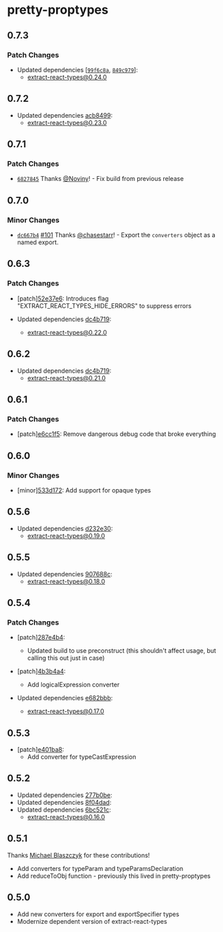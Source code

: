 # pretty-proptypes

## 0.7.3

### Patch Changes

- Updated dependencies [[`99f6c8a`](https://github.com/atlassian/extract-react-types/commit/99f6c8a1cd0c41091caa870d233b34c0500b0565), [`849c979`](https://github.com/atlassian/extract-react-types/commit/849c979faf91b6b1f24a85ce267698639e4caeb8)]:
  - extract-react-types@0.24.0

## 0.7.2

- Updated dependencies [acb8499](https://github.com/atlassian/extract-react-types/commit/acb8499):
  - extract-react-types@0.23.0

## 0.7.1

### Patch Changes

- [`6827845`](https://github.com/atlassian/extract-react-types/commit/68278457981fc557dc470f79ca56b686814c3e21) Thanks [@Noviny](https://github.com/Noviny)! - Fix build from previous release

## 0.7.0

### Minor Changes

- [`dc667b4`](https://github.com/atlassian/extract-react-types/commit/dc667b45277ca0440f67f24051e1d0ada07f5e4d) [#101](https://github.com/atlassian/extract-react-types/pull/101) Thanks [@chasestarr](https://github.com/chasestarr)! - Export the `converters` object as a named export.

## 0.6.3

### Patch Changes

- [patch][52e37e6](https://github.com/atlassian/extract-react-types/commit/52e37e6):
  Introduces flag "EXTRACT_REACT_TYPES_HIDE_ERRORS" to suppress errors

- Updated dependencies [dc4b719](https://github.com/atlassian/extract-react-types/commit/dc4b719):
  - extract-react-types@0.22.0

## 0.6.2

- Updated dependencies [dc4b719](https://github.com/atlassian/extract-react-types/commit/dc4b719):
  - extract-react-types@0.21.0

## 0.6.1

### Patch Changes

- [patch][e6cc1f5](https://github.com/atlassian/extract-react-types/commit/e6cc1f5):
  Remove dangerous debug code that broke everything

## 0.6.0

### Minor Changes

- [minor][533d172](https://github.com/atlassian/extract-react-types/commit/533d172):
  Add support for opaque types

## 0.5.6

- Updated dependencies [d232e30](https://github.com/atlassian/extract-react-types/commit/d232e30):
  - extract-react-types@0.19.0

## 0.5.5

- Updated dependencies [907688c](https://github.com/atlassian/extract-react-types/commit/907688c):
  - extract-react-types@0.18.0

## 0.5.4

### Patch Changes

- [patch][287e4b4](https://github.com/atlassian/extract-react-types/commit/287e4b4):
  - Updated build to use preconstruct (this shouldn't affect usage, but calling this out just in case)
- [patch][4b3b4a4](https://github.com/atlassian/extract-react-types/commit/4b3b4a4):

  - Add logicalExpression converter

- Updated dependencies [e682bbb](https://github.com/atlassian/extract-react-types/commit/e682bbb):
  - extract-react-types@0.17.0

## 0.5.3

- [patch][e401ba8](https://github.com/atlassian/extract-react-types/commit/e401ba8):
  - Add converter for typeCastExpression

## 0.5.2

- Updated dependencies [277b0be](https://github.com/atlassian/extract-react-types/commit/277b0be):
- Updated dependencies [8f04dad](https://github.com/atlassian/extract-react-types/commit/8f04dad):
- Updated dependencies [6bc521c](https://github.com/atlassian/extract-react-types/commit/6bc521c):
  - extract-react-types@0.16.0

## 0.5.1

Thanks [Michael Blaszczyk](https://github.com/Blasz) for these contributions!

- Add converters for typeParam and typeParamsDeclaration
- Add reduceToObj function - previously this lived in pretty-proptypes

## 0.5.0

- Add new converters for export and exportSpecifier types
- Modernize dependent version of extract-react-types
